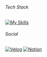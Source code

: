 ###### _Tech Stack_
[![My Skills](https://skillicons.dev/icons?i=java,spring,aws,docker,react,github,theme=default)](https://skillicons.dev)

###### _Social_
[![Velog](https://img.shields.io/badge/Velog-20C997?style=flat-square&logo=Velog&logoColor=white)](https://velog.io/@bnsx)
[![Notion](https://img.shields.io/badge/Notion-000000?style=flat-square&logo=Notion&logoColor=white)](https://www.notion.so/)

<!--
## Hi there 👋

**bnsxu/bnsxu** is a ✨ _special_ ✨ repository because its `README.md` (this file) appears on your GitHub profile.

Here are some ideas to get you started:

- 🔭 I’m currently working on ...
- 🌱 I’m currently learning ...
- 👯 I’m looking to collaborate on ...
- 🤔 I’m looking for help with ...
- 💬 Ask me about ...
- 📫 How to reach me: ...
- 😄 Pronouns: ...
- ⚡ Fun fact: ...

[![Solved.ac
프로필](http://mazassumnida.wtf/api/generate_badge?boj={handle})](https://solved.ac/{handle})

![](./profile-3d-contrib/profile-night-rainbow.svg)

###### _Contrib_
<img src="./profile-3d-contrib/profile-night-rainbow.svg" alt="profile-3d" width="500" height="auto">
-->
